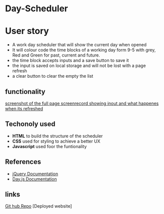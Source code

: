 # Day-Scheduler
# User story
- A work day scheduler that will show the current day when opened
- It will colour code the time blocks of a working day form 9-5 with grey, Red and  Green for past, current and future. 
-  the time block accepts inputs and a save button to save it 
- the input is saved on local storage and will not be lost with a page refresh
-  a clear button to clear the empty the list 

## functionality 
[screenshot of the full page ](/images/Screenshot%202024-02-18%20at%2012.11.43.png)
[screenrecord showing inout and what happenes when its refreshed ](/images/Screen%20Recording%202024-02-18%20at%2012.09.25.mov)

## Techonoly used
- **HTML** to build the structure of the scheduler 
- **CSS** used for styling to achieve a better UX
- **Javascript** used foor the funtionality 
## References
- [jQuery Documentation](https://api.jquery.com/)
- [Day.js Documentation](https://day.js.org/)

## links
[Git hub Repo](https://github.com/blackiechan48/Day-Scheduler)
[Deployed website]